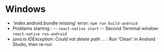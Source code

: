 # Windows
- 'index.android.bundle missing' error: `npm run build-android`
- Problems starting :
-- `react-native start`
-- Second Terminal window: `react-native run-android`
- *java.io.IOException: Could not delete path ...* : Run 'Clean' in Android Studio, then re-run
